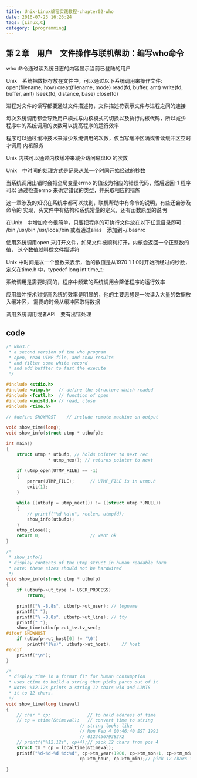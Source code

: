 ```yaml
---
title: Unix-Linux编程实践教程-chapter02-who
date: 2016-07-23 16:26:24
tags: [Linux,C]
category: [programming]
---
```


## 第２章　用户　文件操作与联机帮助：编写who命令

who 命令通过读系统日志的内容显示当前已登陆的用户

Unix　系统把数据存放在文件中，可以通过以下系统调用来操作文件:
    open(filename, how)
    creat(filename, mode)
    read(fd, buffer, amt)
    write(fd, buffer, amt)
    lseek(fd, distance, base)
    close(fd)

进程对文件的读写都要通过文件描述符，文件描述符表示文件与进程之间的连接

每次系统调用都会导致用户模式与内核模式的切换以及执行内核代码，所以减少
程序中的系统调用的次数可以提高程序的运行效率

程序可以通过缓冲技术来减少系统调用的次数，仅当写缓冲区满或者读缓冲区空时才调用
内核服务

Unix 内核可以通过内核缓冲来减少访问磁盘IO 的次数

Unix　中时间的处理方式是记录从某一个时间开始经过的秒数

当系统调用出错时会把全局变量errno 的值设为相应的错误代码，然后返回-1 程序可以
通过检查errno 来确定错误的类型，并采取相应的措施

这一章涉及的知识在系统中都可以找到，联机帮助中有命令的说明，有些还会涉及命令的
实现，头文件中有结构和系统常量的定义，还有函数原型的说明

在Unix　中增加命令很简单，只要把程序的可执行文件放在以下任意目录即可：
/bin /usr/bin /usr/local/bin   或者通过alias　添加到~/.bashrc

使用系统调用open 来打开文件，如果文件被顺利打开，内核会返回一个正整数的值，
这个数值就叫做文件描述符

Unix 中时间是以一个整数来表示，他的数值是从1970 1 1 0时开始所经过的秒数，
定义在time.h 中，typedef long int time_t;

系统调用是需要时间的，程序中频繁的系统调用会降低程序的运行效率

应用缓冲技术对提高系统的效率是明显的，他的主要思想是一次读入大量的数据放入缓冲区，
需要的时候从缓冲区取得数据

调用系统调用或者API　要有出错处理

## code

``` c
/* who3.c 
 * a second version of the who program
 * open, read UTMP file, and show results
 * and filter some white record
 * and add buffter to fast the execute
 */

#include <stdio.h>
#include <utmp.h>   // define the structure which readed
#include <fcntl.h>  // function of open
#include <unistd.h> // read, close
#include <time.h>

// #define SHOWHOST    // include remote machine on output

void show_time(long);
void show_info(struct utmp * utbufp);

int main()
{
    struct utmp * utbufp, // holds pointer to next rec
                * utmp_nex(); // returns pointer to next

    if (utmp_open(UTMP_FILE) == -1)
    {
        perror(UTMP_FILE);      // UTMP_FILE is in utmp.h
        exit(1);
    }

    while ((utbufp = utmp_next()) != ((struct utmp *)NULL))
    {
        // printf("%d %d\n", reclen, utmpfd);
        show_info(utbufp);
    }
    utmp_close();
    return 0;                   // went ok
}

/* 
 * show_info()
 * display contents of the utmp struct in human readable form
 * note: these sizes should not be hardwired
 */
void show_info(struct utmp * utbufp)
{
    if (utbufp->ut_type != USER_PROCESS)
        return;

    printf("% -8.8s", utbufp->ut_user); // logname
    printf(" ");
    printf("% -8.8s", utbufp->ut_line); // tty
    printf(" ");
    show_time(utbufp->ut_tv.tv_sec);
#ifdef SHOWHOST
    if (utbufp->ut_host[0] != '\0')
        printf("(%s)", utbufp->ut_host);    // host
#endif
    printf("\n");
}

/* 
 * display time in a format fit for human consumption
 * uses ctime to build a string then picks parts out of it
 * Note: %12.12s prints a string 12 chars wid and LIMTS
 * it to 12 chars.
 */
void show_time(long timeval)
{
    // char * cp;              // to hold address of time
    // cp = ctime(&timeval);   // convert time to string
                            // string looks like
                            // Mon Feb 4 00:46:40 EST 1991
                            // 01234567938272
    // printf("%12.12s", cp+4);// pick 12 chars from pos 4
    struct tm * cp = localtime(&timeval);
    printf("%d-%d-%d %d:%d", cp->tm_year+1900, cp->tm_mon+1, cp->tm_mday,
                            cp->tm_hour, cp->tm_min);// pick 12 chars from pos 4
                
}
```

